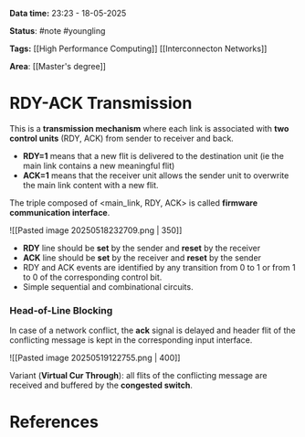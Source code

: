**Data time:** 23:23 - 18-05-2025

**Status**: #note #youngling 

**Tags:** [[High Performance Computing]] [[Interconnecton Networks]]

**Area**: [[Master's degree]]
# RDY-ACK Transmission

This is a **transmission mechanism** where each link is associated with **two control units** (RDY, ACK) from sender to receiver and back.
- **RDY=1** means that a new flit is delivered to the destination unit (ie the main link contains a new meaningful flit)
- **ACK=1** means that the receiver unit allows the sender unit to overwrite the main link content with a new flit.

The triple composed of <main_link, RDY, ACK> is called **firmware communication interface**.

![[Pasted image 20250518232709.png | 350]]

- **RDY** line should be **set** by the sender and **reset** by the receiver
- **ACK** line should be **set** by the receiver and **reset** by the sender
- RDY and ACK events are identified by any transition from 0 to 1 or from 1 to 0 of the corresponding control bit.
- Simple sequential and combinational circuits.

### Head-of-Line Blocking
In case of a network conflict, the **ack** signal is delayed and header flit of the conflicting message is kept in the corresponding input interface.

![[Pasted image 20250519122755.png | 400]]

Variant (**Virtual Cur Through**): all flits of the conflicting message are received and buffered by the **congested switch**.
# References